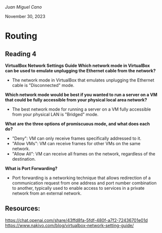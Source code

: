 *Juan Miguel Cano*

November 30, 2023

# Routing

## Reading 4

**VirtualBox Network Settings Guide
Which network mode in VirtualBox can be used to emulate unplugging the Ethernet cable from the network?**

- The network mode in VirtualBox that emulates unplugging the Ethernet cable is "Disconnected" mode.

**Which network mode would be best if you wanted to run a server on a VM that could be fully accessible from your physical local area network?**

- The best network mode for running a server on a VM fully accessible from your physical LAN is "Bridged" mode.

**What are the three options of promiscuous mode, and what does each do?**

- "Deny": VM can only receive frames specifically addressed to it.
- "Allow VMs": VM can receive frames for other VMs on the same network.
- "Allow All": VM can receive all frames on the network, regardless of the destination.

**What is Port Forwarding?**
- Port forwarding is a networking technique that allows redirection of a communication request from one address and port number combination to another, typically used to enable access to services in a private network from an external network.

## Resources:
https://chat.openai.com/share/43ffd8fa-5fdf-480f-a7f2-72436701e01d
https://www.nakivo.com/blog/virtualbox-network-setting-guide/


